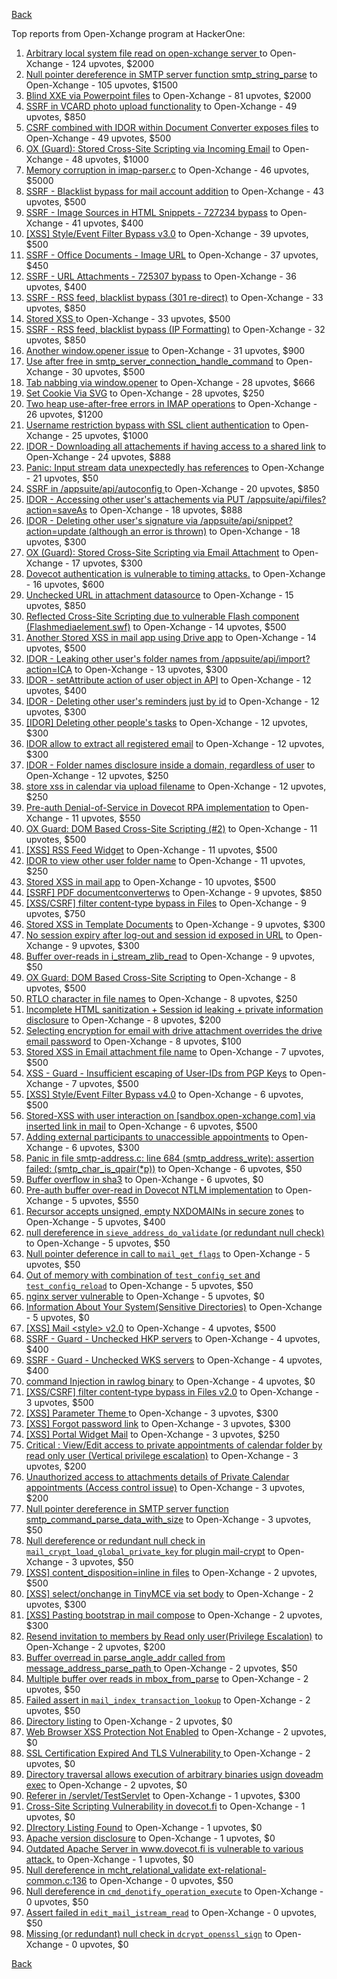 [Back](../README.md)

Top reports from Open-Xchange program at HackerOne:

1. [Arbitrary local system file read on open-xchange server ](https://hackerone.com/reports/303744) to Open-Xchange - 124 upvotes, $2000
2. [Null pointer dereference in SMTP server function smtp_string_parse](https://hackerone.com/reports/827729) to Open-Xchange - 105 upvotes, $1500
3. [Blind XXE via Powerpoint files](https://hackerone.com/reports/334488) to Open-Xchange - 81 upvotes, $2000
4. [SSRF in VCARD photo upload functionality](https://hackerone.com/reports/296045) to Open-Xchange - 49 upvotes, $850
5. [CSRF combined with IDOR within Document Converter exposes files](https://hackerone.com/reports/398316) to Open-Xchange - 49 upvotes, $500
6. [OX (Guard): Stored Cross-Site Scripting via Incoming Email](https://hackerone.com/reports/156258) to Open-Xchange - 48 upvotes, $1000
7. [Memory corruption in imap-parser.c](https://hackerone.com/reports/537550) to Open-Xchange - 46 upvotes, $5000
8. [SSRF - Blacklist bypass for mail account addition](https://hackerone.com/reports/303378) to Open-Xchange - 43 upvotes, $500
9. [SSRF - Image Sources in HTML Snippets - 727234 bypass](https://hackerone.com/reports/737163) to Open-Xchange - 41 upvotes, $400
10. [[XSS] Style/Event Filter Bypass v3.0](https://hackerone.com/reports/314204) to Open-Xchange - 39 upvotes, $500
11. [SSRF - Office Documents - Image URL](https://hackerone.com/reports/738015) to Open-Xchange - 37 upvotes, $450
12. [SSRF - URL Attachments - 725307 bypass](https://hackerone.com/reports/737161) to Open-Xchange - 36 upvotes, $400
13. [SSRF - RSS feed, blacklist bypass (301 re-direct)](https://hackerone.com/reports/299135) to Open-Xchange - 33 upvotes, $850
14. [Stored XSS ](https://hackerone.com/reports/299806) to Open-Xchange - 33 upvotes, $500
15. [SSRF - RSS feed, blacklist bypass (IP Formatting)](https://hackerone.com/reports/299130) to Open-Xchange - 32 upvotes, $850
16. [Another window.opener issue](https://hackerone.com/reports/537840) to Open-Xchange - 31 upvotes, $900
17. [Use after free in smtp_server_connection_handle_command](https://hackerone.com/reports/827051) to Open-Xchange - 30 upvotes, $500
18. [Tab nabbing via window.opener](https://hackerone.com/reports/179568) to Open-Xchange - 28 upvotes, $666
19. [Set Cookie Via SVG](https://hackerone.com/reports/195045) to Open-Xchange - 28 upvotes, $250
20. [Two heap use-after-free errors in IMAP operations](https://hackerone.com/reports/546644) to Open-Xchange - 26 upvotes, $1200
21. [Username restriction bypass with SSL client authentication](https://hackerone.com/reports/480928) to Open-Xchange - 25 upvotes, $1000
22. [IDOR - Downloading all attachements if having access to a shared link](https://hackerone.com/reports/194790) to Open-Xchange - 24 upvotes, $888
23. [Panic: Input stream data unexpectedly has references](https://hackerone.com/reports/890793) to Open-Xchange - 21 upvotes, $50
24. [SSRF in /appsuite/api/autoconfig ](https://hackerone.com/reports/293847) to Open-Xchange - 20 upvotes, $850
25. [IDOR - Accessing other user's attachements via PUT /appsuite/api/files?action=saveAs](https://hackerone.com/reports/204984) to Open-Xchange - 18 upvotes, $888
26. [IDOR - Deleting other user's signature via /appsuite/api/snippet?action=update (although an error is thrown)](https://hackerone.com/reports/199321) to Open-Xchange - 18 upvotes, $300
27. [OX (Guard): Stored Cross-Site Scripting via Email Attachment](https://hackerone.com/reports/165275) to Open-Xchange - 17 upvotes, $300
28. [Dovecot authentication is vulnerable to timing attacks.](https://hackerone.com/reports/219607) to Open-Xchange - 16 upvotes, $600
29. [Unchecked URL in attachment datasource](https://hackerone.com/reports/725307) to Open-Xchange - 15 upvotes, $850
30. [Reflected Cross-Site Scripting due to vulnerable Flash component (Flashmediaelement.swf)](https://hackerone.com/reports/180253) to Open-Xchange - 14 upvotes, $500
31. [Another Stored XSS in mail app using Drive app](https://hackerone.com/reports/538632) to Open-Xchange - 14 upvotes, $500
32. [IDOR - Leaking other user's folder names from /appsuite/api/import?action=ICA](https://hackerone.com/reports/199281) to Open-Xchange - 13 upvotes, $300
33. [IDOR - setAttribute action of user object in API](https://hackerone.com/reports/285432) to Open-Xchange - 12 upvotes, $400
34. [IDOR - Deleting other user's reminders just by id](https://hackerone.com/reports/198969) to Open-Xchange - 12 upvotes, $300
35. [[IDOR] Deleting other people's tasks](https://hackerone.com/reports/293845) to Open-Xchange - 12 upvotes, $300
36. [IDOR allow to extract all registered email](https://hackerone.com/reports/302485) to Open-Xchange - 12 upvotes, $300
37. [IDOR - Folder names disclosure inside a domain, regardless of user](https://hackerone.com/reports/194574) to Open-Xchange - 12 upvotes, $250
38. [store xss in calendar via upload filename](https://hackerone.com/reports/385407) to Open-Xchange - 12 upvotes, $250
39. [Pre-auth Denial-of-Service in Dovecot RPA implementation](https://hackerone.com/reports/866605) to Open-Xchange - 11 upvotes, $550
40. [OX Guard: DOM Based Cross-Site Scripting (#2)](https://hackerone.com/reports/164821) to Open-Xchange - 11 upvotes, $500
41. [[XSS] RSS Feed Widget](https://hackerone.com/reports/361938) to Open-Xchange - 11 upvotes, $500
42. [IDOR to view other user folder name](https://hackerone.com/reports/333767) to Open-Xchange - 11 upvotes, $250
43. [Stored XSS in mail app](https://hackerone.com/reports/538323) to Open-Xchange - 10 upvotes, $500
44. [[SSRF] PDF documentconverterws](https://hackerone.com/reports/361793) to Open-Xchange - 9 upvotes, $850
45. [[XSS/CSRF] filter content-type bypass in Files](https://hackerone.com/reports/304098) to Open-Xchange - 9 upvotes, $750
46. [Stored XSS in Template Documents](https://hackerone.com/reports/179559) to Open-Xchange - 9 upvotes, $300
47. [No session expiry after log-out and session id exposed in URL](https://hackerone.com/reports/434715) to Open-Xchange - 9 upvotes, $300
48. [Buffer over-reads in i_stream_zlib_read](https://hackerone.com/reports/832227) to Open-Xchange - 9 upvotes, $50
49. [OX Guard: DOM Based Cross-Site Scripting](https://hackerone.com/reports/158853) to Open-Xchange - 8 upvotes, $500
50. [RTLO character in file names](https://hackerone.com/reports/210354) to Open-Xchange - 8 upvotes, $250
51. [Incomplete HTML sanitization + Session id leaking + private information disclosure](https://hackerone.com/reports/200487) to Open-Xchange - 8 upvotes, $200
52. [Selecting encryption for email with drive attachment overrides the drive email password](https://hackerone.com/reports/180037) to Open-Xchange - 8 upvotes, $100
53. [Stored XSS in Email attachment file name](https://hackerone.com/reports/388506) to Open-Xchange - 7 upvotes, $500
54. [XSS - Guard - Insufficient escaping of User-IDs from PGP Keys](https://hackerone.com/reports/788691) to Open-Xchange - 7 upvotes, $500
55. [[XSS] Style/Event Filter Bypass v4.0](https://hackerone.com/reports/342610) to Open-Xchange - 6 upvotes, $500
56. [Stored-XSS with user interaction on [sandbox.open-xchange.com] via inserted link in mail](https://hackerone.com/reports/325510) to Open-Xchange - 6 upvotes, $500
57. [Adding external participants to unaccessible appointments](https://hackerone.com/reports/294232) to Open-Xchange - 6 upvotes, $300
58. [Panic in file smtp-address.c: line 684 (smtp_address_write): assertion failed: (smtp_char_is_qpair(*p))](https://hackerone.com/reports/890798) to Open-Xchange - 6 upvotes, $50
59. [Buffer overflow in sha3](https://hackerone.com/reports/356763) to Open-Xchange - 6 upvotes, $0
60. [Pre-auth buffer over-read in Dovecot NTLM implementation](https://hackerone.com/reports/866597) to Open-Xchange - 5 upvotes, $550
61. [Recursor accepts unsigned, empty NXDOMAINs in secure zones](https://hackerone.com/reports/858854) to Open-Xchange - 5 upvotes, $400
62. [null dereference in `sieve_address_do_validate` (or redundant null check)](https://hackerone.com/reports/891069) to Open-Xchange - 5 upvotes, $50
63. [Null pointer deference in call to `mail_get_flags`](https://hackerone.com/reports/891080) to Open-Xchange - 5 upvotes, $50
64. [Out of memory with combination of `test_config_set` and `test_config_reload`](https://hackerone.com/reports/898693) to Open-Xchange - 5 upvotes, $50
65. [nginx server vulnerable](https://hackerone.com/reports/137230) to Open-Xchange - 5 upvotes, $0
66. [Information About Your System(Sensitive Directories)](https://hackerone.com/reports/200572) to Open-Xchange - 5 upvotes, $0
67. [[XSS] Mail \<style\> v2.0](https://hackerone.com/reports/299466) to Open-Xchange - 4 upvotes, $500
68. [SSRF - Guard - Unchecked HKP servers](https://hackerone.com/reports/792953) to Open-Xchange - 4 upvotes, $400
69. [SSRF - Guard - Unchecked WKS servers](https://hackerone.com/reports/792960) to Open-Xchange - 4 upvotes, $400
70. [command Injection in rawlog binary](https://hackerone.com/reports/356775) to Open-Xchange - 4 upvotes, $0
71. [[XSS/CSRF] filter content-type bypass in Files v2.0](https://hackerone.com/reports/321980) to Open-Xchange - 3 upvotes, $500
72. [[XSS] Parameter Theme ](https://hackerone.com/reports/340926) to Open-Xchange - 3 upvotes, $300
73. [[XSS] Forgot password link](https://hackerone.com/reports/337488) to Open-Xchange - 3 upvotes, $300
74. [[XSS] Portal Widget Mail](https://hackerone.com/reports/295540) to Open-Xchange - 3 upvotes, $250
75. [Critical : View/Edit access to private appointments of calendar folder by read only user (Vertical privilege escalation)](https://hackerone.com/reports/220874) to Open-Xchange - 3 upvotes, $200
76. [Unauthorized access to attachments details of Private Calendar appointments  (Access control issue)](https://hackerone.com/reports/220864) to Open-Xchange - 3 upvotes, $200
77. [ Null pointer dereference in SMTP server function smtp_command_parse_data_with_size](https://hackerone.com/reports/831290) to Open-Xchange - 3 upvotes, $50
78. [Null dereference or redundant null check in `mail_crypt_load_global_private_key` for plugin mail-crypt](https://hackerone.com/reports/908894) to Open-Xchange - 3 upvotes, $50
79. [[XSS] content_disposition=inline in files](https://hackerone.com/reports/356586) to Open-Xchange - 2 upvotes, $500
80. [[XSS] select/onchange in TinyMCE via set body](https://hackerone.com/reports/335607) to Open-Xchange - 2 upvotes, $300
81. [[XSS] Pasting bootstrap in mail compose](https://hackerone.com/reports/331975) to Open-Xchange - 2 upvotes, $300
82. [Resend invitation to members by Read only user(Privilege Escalation)](https://hackerone.com/reports/219192) to Open-Xchange - 2 upvotes, $200
83. [Buffer overread in parse_angle_addr called from message_address_parse_path ](https://hackerone.com/reports/836045) to Open-Xchange - 2 upvotes, $50
84. [Multiple buffer over reads in mbox_from_parse](https://hackerone.com/reports/836036) to Open-Xchange - 2 upvotes, $50
85. [Failed assert in `mail_index_transaction_lookup`](https://hackerone.com/reports/965782) to Open-Xchange - 2 upvotes, $50
86. [Directory listing](https://hackerone.com/reports/193753) to Open-Xchange - 2 upvotes, $0
87. [Web Browser XSS Protection Not Enabled](https://hackerone.com/reports/187225) to Open-Xchange - 2 upvotes, $0
88. [SSL Certification Expired And TLS Vulnerability ](https://hackerone.com/reports/207404) to Open-Xchange - 2 upvotes, $0
89. [Directory traversal allows execution of arbitrary binaries usign doveadm exec](https://hackerone.com/reports/883104) to Open-Xchange - 2 upvotes, $0
90. [Referer in /servlet/TestServlet](https://hackerone.com/reports/342976) to Open-Xchange - 1 upvotes, $300
91. [Cross-Site Scripting Vulnerability in dovecot.fi](https://hackerone.com/reports/135316) to Open-Xchange - 1 upvotes, $0
92. [DIrectory Listing Found](https://hackerone.com/reports/138558) to Open-Xchange - 1 upvotes, $0
93. [Apache version disclosure](https://hackerone.com/reports/139547) to Open-Xchange - 1 upvotes, $0
94. [Outdated Apache Server in www.dovecot.fi is vulnerable to various attack.](https://hackerone.com/reports/139591) to Open-Xchange - 1 upvotes, $0
95. [Null dereference in mcht_relational_validate ext-relational-common.c:136](https://hackerone.com/reports/894446) to Open-Xchange - 0 upvotes, $50
96. [Null dereference in `cmd_denotify_operation_execute`](https://hackerone.com/reports/965881) to Open-Xchange - 0 upvotes, $50
97. [Assert failed in `edit_mail_istream_read`](https://hackerone.com/reports/965790) to Open-Xchange - 0 upvotes, $50
98. [Missing (or redundant) null check in `dcrypt_openssl_sign`](https://hackerone.com/reports/883606) to Open-Xchange - 0 upvotes, $0


[Back](../README.md)